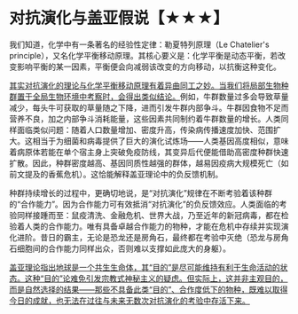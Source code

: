 

# 对抗演化与盖亚假说【★★★】

我们知道，化学中有一条著名的经验性定律：勒夏特列原理（Le Chatelier's principle），又名化学平衡移动原理。其核心要义是：化学平衡是动态平衡，若改变影响平衡的某一因素，平衡便会向减弱该改变的方向移动，以抗衡这种变化。

[其实对抗演化的理论与化学平衡移动原理有着异曲同工之妙。当我们将局部生物种群置于全局生物环境中考察时，会得出类似结论。]()例如，牛群数量过多会导致草量减少，每头牛可获取的草量随之下降，进而引发牛群内部争斗。牛群因食物不足而营养不良，加之内部争斗消耗能量，这些因素共同制约着牛群数量的增长。人类同样面临类似问题：随着人口数量增加、密度升高，传染病传播速度加快、范围扩大。这相当于为细菌和病毒提供了巨大的演化试炼场——人类基因高度相似，意味着病原体若能在单个宿主身上突破免疫防线，其变异后代便能借助高密度种群快速扩散。因此，种群密度越高、基因同质性越强的群体，越易因疫病大规模死亡（如前文提及的香蕉危机）。这恰能解释盖亚理论中的负反馈机制。

种群持续增长的过程中，更确切地说，是“对抗演化”规律在不断考验着该种群的“合作能力”。因为合作能力可有效抵消“对抗演化”的负反馈效应。人类面临的考验同样接踵而至：鼠疫清洗、金融危机、世界大战，乃至近年的新冠病毒，都在检验着人类的合作能力。唯有具备卓越合作能力的物种，才能在危机中存续并实现演化进阶。昔日的霸主，无论是恐龙还是房角石，最终都在考验中灭绝（恐龙与房角石细胞间的合作能力同样出众，否则难以支撑如此庞大的身躯）。

[盖亚理论指出地球是一个共生生命体，其“目的”是尽可能维持有利于生命活动的状态。这种“目的”论难免引发宗教式神秘主义的疑虑。但实际上，这并非主观目的，而是自然选择的结果——那些不具备此类“目的”、合作度低下的物种，既难以取得今日的成就，也无法在过往与未来无数次对抗演化的考验中存活下来。]()